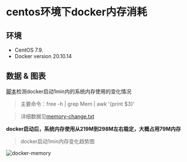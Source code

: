 # centos环境下docker内存消耗

## 环境

- CentOS 7.9.
- Docker version 20.10.14

## 数据 & 图表

[脚本](./docker-watch.sh)检测docker启动1min内的系统内存使用的变化情况

> 主要命令：free -h | grep Mem | awk '{print $3}'

> 详细数据见[memory-change.txt](./memory-change.txt)

**docker启动后，系统内存使用从219M到298M左右稳定，大概占用79M内存**

> docker启动1min内存变化趋势图

![docker-memory](https://tva1.sinaimg.cn/large/e6c9d24ely1h0sa2b1cmuj218g0hs758.jpg)